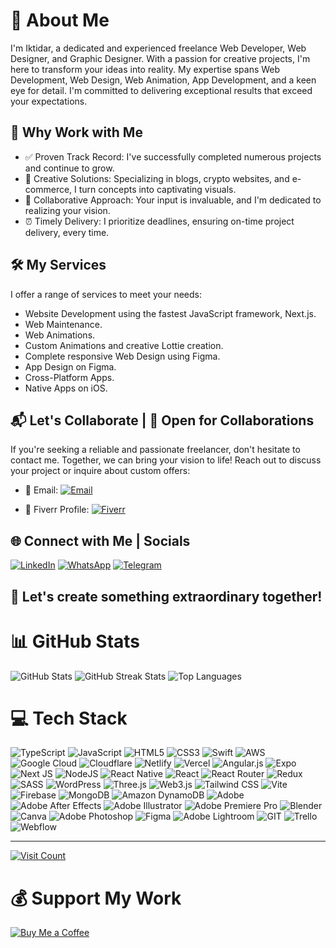 # 👋 About Me

I'm Iktidar, a dedicated and experienced freelance Web Developer, Web Designer, and Graphic Designer. With a passion for creative projects, I'm here to transform your ideas into reality. My expertise spans Web Development, Web Design, Web Animation, App Development, and a keen eye for detail. I'm committed to delivering exceptional results that exceed your expectations.

## 🌟 Why Work with Me

- ✅ Proven Track Record: I've successfully completed numerous projects and continue to grow.
- 🎨 Creative Solutions: Specializing in blogs, crypto websites, and e-commerce, I turn concepts into captivating visuals.
- 🤝 Collaborative Approach: Your input is invaluable, and I'm dedicated to realizing your vision.
- ⏰ Timely Delivery: I prioritize deadlines, ensuring on-time project delivery, every time.

## 🛠️ My Services

I offer a range of services to meet your needs:

- Website Development using the fastest JavaScript framework, Next.js.
- Web Maintenance.
- Web Animations.
- Custom Animations and creative Lottie creation.
- Complete responsive Web Design using Figma.
- App Design on Figma.
- Cross-Platform Apps.
- Native Apps on iOS.

## 📬 Let's Collaborate | 📝 Open for Collaborations

If you're seeking a reliable and passionate freelancer, don't hesitate to contact me. Together, we can bring your vision to life!
Reach out to discuss your project or inquire about custom offers:

- 📧 Email: [![Email](https://img.shields.io/badge/Mail-%e3392b.svg?logo=Gmail&logoColor=white)](mailto:iktidar2978@gmail.com)
  
- 💼 Fiverr Profile: [![Fiverr](https://img.shields.io/badge/Fiverr-%1DBF73.svg?logo=Fiverr&logoColor=white)](https://www.fiverr.com/azmineiktidar)

## 🌐 Connect with Me | Socials

[![LinkedIn](https://img.shields.io/badge/LinkedIn-%230077B5.svg?logo=linkedin&logoColor=white)](https://www.linkedin.com/in/azmineiktidar/)
[![WhatsApp](https://img.shields.io/badge/WhatsAppp-25D366?logo=whatsapp&logoColor=white)](https://wa.me/qr/ILZPHY5XD5LYM1)
[![Telegram](https://img.shields.io/badge/Telegram-26A5E4?logo=telegram&logoColor=white)](https://t.me/electron2978)

## 🤝 Let's create something extraordinary together!

# 📊 GitHub Stats

![GitHub Stats](https://github-readme-stats.vercel.app/api?username=azmine-iktidar&theme=dark&hide_border=false&include_all_commits=true&count_private=true)
![GitHub Streak Stats](https://github-readme-streak-stats.herokuapp.com/?user=azmine-iktidar&theme=dark&hide_border=false)
![Top Languages](https://github-readme-stats.vercel.app/api/top-langs/?username=azmine-iktidar&theme=dark&hide_border=false&include_all_commits=true&count_private=true&layout=compact)


# 💻 Tech Stack

![TypeScript](https://img.shields.io/badge/TypeScript-%23007ACC.svg?style=for-the-badge&logo=typescript&logoColor=white)
![JavaScript](https://img.shields.io/badge/JavaScript-%23323330.svg?style=for-the-badge&logo=javascript&logoColor=%23F7DF1E)
![HTML5](https://img.shields.io/badge/HTML5-%23E34F26.svg?style=for-the-badge&logo=html5&logoColor=white)
![CSS3](https://img.shields.io/badge/CSS3-%231572B6.svg?style=for-the-badge&logo=css3&logoColor=white)
![Swift](https://img.shields.io/badge/Swift-F54A2A?style=for-the-badge&logo=swift&logoColor=white)
![AWS](https://img.shields.io/badge/AWS-%23FF9900.svg?style=for-the-badge&logo=amazon-aws&logoColor=white)
![Google Cloud](https://img.shields.io/badge/GoogleCloud-%234285F4.svg?style=for-the-badge&logo=google-cloud&logoColor=white)
![Cloudflare](https://img.shields.io/badge/Cloudflare-F38020?style=for-the-badge&logo=Cloudflare&logoColor=white)
![Netlify](https://img.shields.io/badge/Netlify-%23000000.svg?style=for-the-badge&logo=netlify&logoColor=#00C7B7)
![Vercel](https://img.shields.io/badge/Vercel-%23000000.svg?style=for-the-badge&logo=vercel&logoColor=white)
![Angular.js](https://img.shields.io/badge/Angular.js-%23E23237.svg?style=for-the-badge&logo=angularjs&logoColor=white)
![Expo](https://img.shields.io/badge/Expo-1C1E24?style=for-the-badge&logo=expo&logoColor=#D04A37)
![Next JS](https://img.shields.io/badge/Next-black?style=for-the-badge&logo=next.js&logoColor=white)
![NodeJS](https://img.shields.io/badge/Node.js-6DA55F?style=for-the-badge&logo=node.js&logoColor=white)
![React Native](https://img.shields.io/badge/React_Native-%2320232a.svg?style=for-the-badge&logo=react&logoColor=%2361DAFB)
![React](https://img.shields.io/badge/React-%2320232a.svg?style=for-the-badge&logo=react&logoColor=%2361DAFB)
![React Router](https://img.shields.io/badge/React_Router-CA4245?style=for-the-badge&logo=react-router&logoColor=white)
![Redux](https://img.shields.io/badge/Redux-%23593d88.svg?style=for-the-badge&logo=redux&logoColor=white)
![SASS](https://img.shields.io/badge/SASS-hotpink.svg?style=for-the-badge&logo=SASS&logoColor=white)
![WordPress](https://img.shields.io/badge/WordPress-%23117AC9.svg?style=for-the-badge&logo=WordPress&logoColor=white)
![Three.js](https://img.shields.io/badge/Three.js-black?style=for-the-badge&logo=three.js&logoColor=white)
![Web3.js](https://img.shields.io/badge/Web3.js-F16822?style=for-the-badge&logo=web3.js&logoColor=white)
![Tailwind CSS](https://img.shields.io/badge/Tailwind_CSS-%2338B2AC.svg?style=for-the-badge&logo=tailwind-css&logoColor=white)
![Vite](https://img.shields.io/badge/Vite-%23646CFF.svg?style=for-the-badge&logo=vite&logoColor=white)
![Firebase](https://img.shields.io/badge/Firebase-039BE5?style=for-the-badge&logo=Firebase&logoColor=white)
![MongoDB](https://img.shields.io/badge/MongoDB-%234ea94b.svg?style=for-the-badge&logo=mongodb&logoColor=white)
![Amazon DynamoDB](https://img.shields.io/badge/Amazon_DynamoDB-4053D6?style=for-the-badge&logo=Amazon_DynamoDB&logoColor=white)
![Adobe](https://img.shields.io/badge/Adobe-%23FF0000.svg?style=for-the-badge&logo=adobe&logoColor=white)
![Adobe After Effects](https://img.shields.io/badge/Adobe_After_Effects-9999FF.svg?style=for-the-badge&logo=Adobe_After_Effects&logoColor=white)
![Adobe Illustrator](https://img.shields.io/badge/Adobe_Illustrator-%23FF9A00.svg?style=for-the-badge&logo=adobe_illustrator&logoColor=white)
![Adobe Premiere Pro](https://img.shields.io/badge/Adobe_Premiere_Pro-9999FF.svg?style=for-the-badge&logo=Adobe_Premiere_Pro&logoColor=white)
![Blender](https://img.shields.io/badge/Blender-%23F5792A.svg?style=for-the-badge&logo=blender&logoColor=white)
![Canva](https://img.shields.io/badge/Canva-%2300C4CC.svg?style=for-the-badge&logo=Canva&logoColor=white) ![Adobe Photoshop](https://img.shields.io/badge/Adobe_Photoshop-%2331A8FF.svg?style=for-the-badge&logo=adobe_photoshop&logoColor=white)
![Figma](https://img.shields.io/badge/Figma-%23F24E1E.svg?style=for-the-badge&logo=figma&logoColor=white)
![Adobe Lightroom](https://img.shields.io/badge/Adobe_Lightroom-31A8FF.svg?style=for-the-badge&logo=Adobe_Lightroom&logoColor=white)
![GIT](https://img.shields.io/badge/Git-fc6d26?style=for-the-badge&logo=git&logoColor=white)
![Trello](https://img.shields.io/badge/Trello-%23026AA7.svg?style=for-the-badge&logo=Trello&logoColor=white)
![Webflow](https://img.shields.io/badge/Webflow-4353FF?style=for-the-badge&logo=webflow&logoColor=white)

---

[![Visit Count](https://visitcount.itsvg.in/api?id=azmine-iktidar&icon=0&color=0)](https://visitcount.itsvg.in)

# 💰 Support My Work

[![Buy Me a Coffee](https://img.shields.io/badge/Buy%20Me%20a%20Coffee-ffdd00?style=for-the-badge&logo=buy-me-a-coffee&logoColor=black)](https://buymeacoffee.com/iktidar2978)

